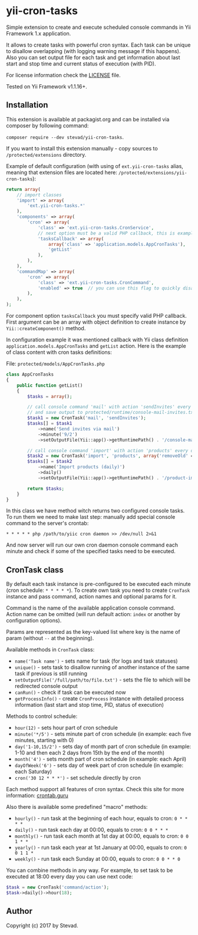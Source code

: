 yii-cron-tasks
=================

Simple extension to create and execute scheduled console commands in Yii Framework 1.x application.

It allows to create tasks with powerful cron syntax. Each task can be unique to disallow overlapping (with
logging warning message if this happens). Also you can set output file for each task and get information about
last start and stop time and current status of execution (with PID).

For license information check the [LICENSE](LICENSE.md) file.

Tested on Yii Framework v1.1.16+.

Installation
-------------

This extension is available at packagist.org and can be installed via composer by following command:

`composer require --dev stevad/yii-cron-tasks`.

If you want to install this extension manually - copy sources to `/protected/extensions` directory.

Example of default configuration (with using of `ext.yii-cron-tasks` alias, meaning that extension files are located here: `/protected/extensions/yii-cron-tasks`):

```php
return array(
    // import classes
    'import' => array(
        'ext.yii-cron-tasks.*'
    ),
    'components' => array(
        'cron' => array(
            'class' => 'ext.yii-cron-tasks.CronService',
            // next option must be a valid PHP callback, this is example
            'tasksCallback' => array(
                array('class' => 'application.models.AppCronTasks'),
                'getList'
            ),
        ),
    ),
    'commandMap' => array(
        'cron' => array(
            'class' => 'ext.yii-cron-tasks.CronCommand',
            'enabled' => true  // you can use this flag to quickly disable cron CLI commands if required
        ),
    ),
);
```

For component option `tasksCallback` you must specify valid PHP callback. First argument can be an array with object
definition to create instance by `Yii::createComponent()` method.

In configuration example it was mentioned callback with Yii class definition `application.models.AppCronTasks` and
`getList` action. Here is the example of class content with cron tasks definitions:

File: `protected/models/AppCronTasks.php`

```php
class AppCronTasks
{
    public function getList()
    {
        $tasks = array();

        // call console command 'mail' with action 'sendInvites' every hour each 2 minutes starting from 9th
        // and save output to protected/runtime/console-mail-invites.txt
        $task1 = new CronTask('mail', 'sendInvites');
        $tasks[] = $task1
            ->name('Send invites via mail')
            ->minute('9/2')
            ->setOutputFile(Yii::app()->getRuntimePath() . '/console-mail-invites.txt');

        // call console command 'import' with action 'products' every day at 00:00 and save output
        $task2 = new CronTask('import', 'products', array('removeOld' => 1));
        $tasks[] = $task2
            ->name('Import products (daily)')
            ->daily()
            ->setOutputFile(Yii::app()->getRuntimePath() . '/product-import.txt');

        return $tasks;
    }
}
```

In this class we have method witch returns two configured console tasks. To run them we need to make last step: manually
add special console command to the server's crontab:

`* * * * * php /path/to/yiic cron daemon >> /dev/null 2>&1`

And now server will run our own cron daemon console command each minute and check if some of the specified tasks
need to be executed.


CronTask class
-------------

By default each task instance is pre-configured to be executed each minute (cron schedule: `* * * * *`). To create own
task you need to create `CronTask` instance and pass command, action names and optional params for it.

Command is the name of the available application console command. Action name can be omitted (will run default
action: `index` or another by configuration options).

Params are represented as the key-valued list where key is the name of param (without `--` at the beginning).

Available methods in `CronTask` class:

- `name('Task name')` - sets name for task (for logs and task statuses)
- `unique()` - sets task to disallow running of another instance of the same task if previous is still running
- `setOutputFile('/full/path/to/file.txt')` - sets the file to which will be redirected console output
- `canRun()` - check if task can be executed now
- `getProcessInfo()` - create `CronProcess` instance with detailed process information (last start and stop time, PID,
  status of execution)

Methods to control schedule:

- `hour(12)` - sets hour part of cron schedule
- `minute('*/5')` - sets minute part of cron schedule (in example: each five minutes, starting with 0)
- `day('1-10,15/2')` - sets day of month part of cron schedule (in example: 1-10 and then each 2 days from 15th by the
end of the month)
- `month('4')` - sets month part of cron schedule (in example: each April)
- `dayOfWeek('6')` - sets day of week part of cron schedule (in example: each Saturday)
- `cron('30 12 * * *')` - set schedule directly by cron

Each method support all features of cron syntax. Check this site for more information: [crontab.guru](http://crontab.guru/)

Also there is available some predefined "macro" methods:

- `hourly()` - run task at the beginning of each hour, equals to cron: `0 * * * *`
- `daily()` - run task each day at 00:00, equals to cron: `0 0 * * *`
- `monthly()` - run task each month at 1st day at 00:00, equals to cron: `0 0 1 * *`
- `yearly()` - run task each year at 1st January at 00:00, equals to cron: `0 0 1 1 *`
- `weekly()` - run task each Sunday at 00:00, equals to cron: `0 0 * * 0`

You can combine methods in any way. For example, to set task to be executed at 18:00 every day you can use next code:

```php
$task = new CronTask('command/action');
$task->daily()->hour(18);
```

Author
-------------

Copyright (c) 2017 by Stevad.
